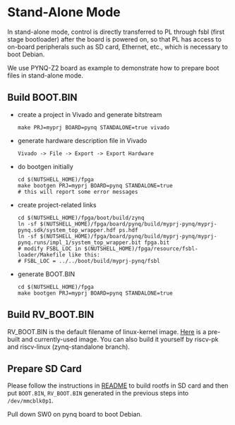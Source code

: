 # Stand-Alone Mode

In stand-alone mode, control is directly transferred to PL through fsbl (first stage bootloader) after the board is powered on, so that PL has access to on-board peripherals such as SD card, Ethernet, etc., which is necessary to boot Debian.

We use PYNQ-Z2  board as example to demonstrate how to prepare boot files in stand-alone mode.

## Build BOOT.BIN

* create a project in Vivado and generate bitstream

  ```
  make PRJ=myprj BOARD=pynq STANDALONE=true vivado
  ```

* generate hardware description file in Vivado

  ```
  Vivado -> File -> Export -> Export Hardware
  ```

* do bootgen initially

  ```
  cd $(NUTSHELL_HOME)/fpga
  make bootgen PRJ=myprj BOARD=pynq STANDALONE=true
  # this will report some error messages
  ```

* create project-related links

  ```
  cd $(NUTSHELL_HOME)/fpga/boot/build/zynq
  ln -sf $(NUTSHELL_HOME)/fpga/board/pynq/build/myprj-pynq/myprj-pynq.sdk/system_top_wrapper.hdf ps.hdf
  ln -sf $(NUTSHELL_HOME)/fpga/board/pynq/build/myprj-pynq/myprj-pynq.runs/impl_1/system_top_wrapper.bit fpga.bit
  # modify FSBL_LOC in $(NUTSHELL_HOME)/fpga/resource/fsbl-loader/Makefile like this:
  # FSBL_LOC = ../../boot/build/myprj-pynq/fsbl
  ```

* generate BOOT.BIN

  ```
  cd $(NUTSHELL_HOME)/fpga
  make bootgen PRJ=myprj BOARD=pynq STANDALONE=true
  ```



## Build RV_BOOT.BIN

RV_BOOT.BIN is the default filename of linux-kernel image. [Here](pynq/RV_BOOT.BIN) is a pre-built and currently-used image. You can also build it yourself by riscv-pk and riscv-linux (zynq-standalone branch).



## Prepare SD Card

Please follow the instructions in [README](README.md) to build rootfs in SD card and then put `BOOT.BIN`, `RV_BOOT.BIN` generated in the previous steps into `/dev/mmcblk0p1`. 

Pull down SW0 on pynq board to boot Debian.